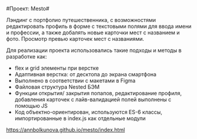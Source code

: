 #Проект: Mesto#

Лэндинг с портфолио путешественника, с возможностями редактировать профиль в форме с текстовыми полями для ввода имени и профессии, а также добалять новые карточки мест с названием и фото. Просмотр превью карточек мест с названиями.

Для реализации проекта использовались такие подходы и методы в разработке как:
* flex и grid элементы при верстке
* Адаптивная верстка: от десктопа до экрана смартфона
* Выполнено в соответствии с макетами в Figma 
* Файловая структура Nested БЭМ
* Функции открытия/ закрытия попапов, редактирование профиля, добавления карточек с лайв-валидацией полей выполнены с помощью JS
* Код объектно-ориентирован, используются ES-6 классы, импортированные в index.js как отдельные модули

https://annbolkunova.github.io/mesto/index.html